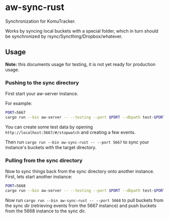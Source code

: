 aw-sync-rust
============

Synchronization for KomuTracker.

Works by syncing local buckets with a special folder, which in turn should be synchronized by rsync/Syncthing/Dropbox/whatever.


## Usage

**Note:** this documents usage for testing, it is not yet ready for production usage.

### Pushing to the sync directory

First start your aw-server instance. 

For example: 

```sh
PORT=5667
cargo run --bin aw-server -- --testing --port $PORT --dbpath test-$PORT.sqlite --device-id $PORT --no-legacy-import
```

You can create some test data by opening `http://localhost:5667/#/stopwatch` and creating a few events.

Then run `cargo run --bin aw-sync-rust -- --port 5667` to sync your instance's buckets with the target directory.

### Pulling from the sync directory

Now to sync things back from the sync directory onto another instance. First, lets start another instance:

```sh
PORT=5668
cargo run --bin aw-server -- --testing --port $PORT --dbpath test-$PORT.sqlite --device-id $PORT --no-legacy-import
```

Now run `cargo run --bin aw-sync-rust -- --port 5668` to pull buckets from the sync dir (retrieving events from the 5667 instance) and push buckets from the 5668 instance to the sync dir.
